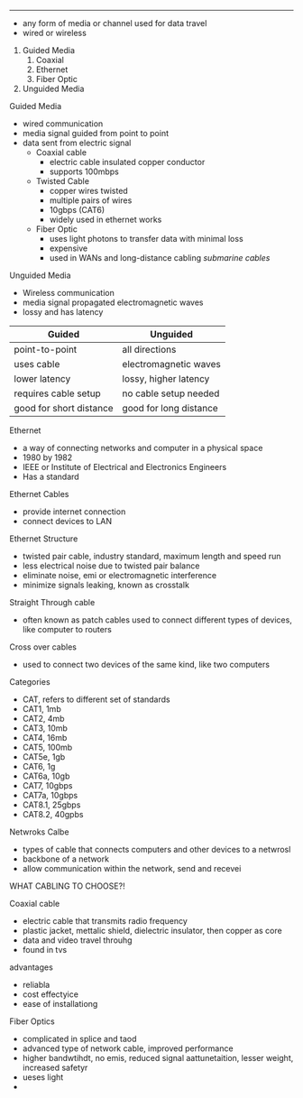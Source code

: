 
---
- any form of media or channel used for data travel
- wired or wireless

1. Guided Media
	1. Coaxial
	2. Ethernet
	3. Fiber Optic
2. Unguided Media

Guided Media
- wired communication
- media signal guided from point to point
- data sent from electric signal
	- Coaxial cable
		- electric cable insulated copper conductor
		- supports 100mbps
	- Twisted Cable
		- copper wires twisted
		- multiple pairs of wires
		- 10gbps (CAT6)
		- widely used in ethernet works
	- Fiber Optic
		- uses light photons to transfer data with minimal loss
		- expensive
		- used in WANs and long-distance cabling *submarine cables*

Unguided Media
- Wireless communication
- media signal propagated electromagnetic waves
- lossy and has latency


| Guided                  | Unguided               |
| ----------------------- | ---------------------- |
| point-to-point          | all directions         |
| uses cable              | electromagnetic waves  |
| lower latency           | lossy, higher latency  |
| requires cable setup    | no cable setup needed  |
| good for short distance | good for long distance |

Ethernet
- a way of connecting networks and computer in a physical space
- 1980 by 1982
- IEEE or Institute of Electrical and Electronics Engineers
- Has a standard

Ethernet Cables
- provide internet connection
- connect devices to LAN

Ethernet Structure
- twisted pair cable, industry standard, maximum length and speed run
- less electrical noise due to twisted pair balance
- eliminate noise, emi or electromagnetic interference
- minimize signals leaking, known as crosstalk

Straight Through cable
- often known as patch cables used to connect different types of devices, like computer to routers

Cross over cables
- used to connect two devices of the same kind, like two computers

Categories
- CAT, refers to different set of standards
- CAT1, 1mb
- CAT2, 4mb
- CAT3, 10mb
- CAT4, 16mb
- CAT5, 100mb
- CAT5e, 1gb
- CAT6, 1g
- CAT6a, 10gb
- CAT7, 10gbps
- CAT7a, 10gbps
- CAT8.1, 25gbps
- CAT8.2, 40gpbs

Netwroks Calbe
- types of cable that connects computers and other devices to a netwrosl
- backbone of a network
- allow communication within the network, send and recevei

WHAT CABLING TO CHOOSE?!

Coaxial cable
- electric cable that transmits radio frequency
- plastic jacket, mettalic shield, dielectric insulator, then copper as core
- data and video travel throuhg
- found in tvs

advantages
- reliabla
- cost effectyice
- ease of installationg

Fiber Optics
- complicated in splice and taod
- advanced type of network cable, improved performance
- higher bandwtihdt, no emis, reduced signal aattunetaition, lesser weight, increased safetyr
- ueses light
- 